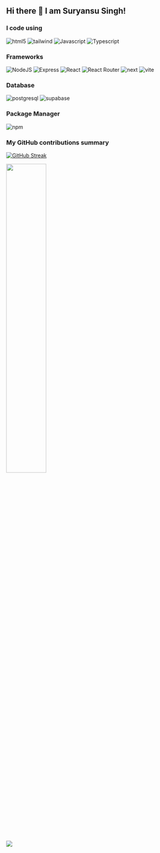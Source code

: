## Hi there 👋 I am Suryansu Singh!


<h3>I code using</h3>
<p>
  <img alt="html5" src="https://img.shields.io/badge/-html-E34F26?logo=html5&logoColor=white" />
  <img alt="tailwind" src="https://img.shields.io/badge/tailwind-%2338B2AC.svg?logo=tailwind-css&logoColor=white" />
  <img alt="Javascript" src="https://img.shields.io/badge/-javascript-f7df1c?logo=javascript&logoColor=black" />
  <img alt="Typescript" src="https://img.shields.io/badge/typescript-3178C6?logo=typescript&logoColor=fff" />
</p>

<h3>Frameworks</h3>
<p>
  <img alt="NodeJS" src="https://img.shields.io/badge/-node.js-339933?logo=Node.js&logoColor=white" />
  <img alt="Express" src="https://img.shields.io/badge/express.js-%23404d59.svg?logo=express&logoColor=%2361DAFB" />
  <img alt="React" src="https://img.shields.io/badge/-react-45b8d8?logo=react&logoColor=white" />
  <img alt="React Router" src="https://img.shields.io/badge/react_router-CA4245?logo=react-router&logoColor=white" />
  <img alt="next" src="https://img.shields.io/badge/-next.js-000000?logo=nextdotjs&logoColor=white" />
  <img alt="vite" src="https://img.shields.io/badge/vite-646CFF?logo=vite&logoColor=fff" />
</p>

<h3>Database</h3>
<p>
  <img alt="postgresql" src="https://img.shields.io/badge/postgres-%23316192.svg?logo=postgresql&logoColor=white" />
  <img alt="supabase" src="https://img.shields.io/badge/supabase-green?logo=Supabase&logoColor=FFFFFF" />
</p>

<h3>Package Manager</h3>
<p>
  <img alt="npm" src="https://img.shields.io/badge/npm-CB3837?logo=npm&logoColor=fff" />
</p>


<h3>My GitHub contributions summary</h3>

[![GitHub Streak](https://nirzak-streak-stats.vercel.app?user=Hyperion147&theme=dark&card_width=400&background=494D5C&fire=67EB3F&ring=B5EB969E&currStreakLabel=67EB3F&border=B5EB969E&hide_current_streak=true)](https://git.io/streak-stats)
<br/>

<img width="46%" src="https://github-readme-stats.vercel.app/api?username=Hyperion147&show_icons=true&theme=dark&count_private=true&text_color=d3d3d3&icon_color=00E6FE&title_color=00E6FE" /></a>

![](https://github-readme-stats.vercel.app/api/top-langs/?username=Hyperion147&theme=dark&hide_border=false&include_all_commits=false&count_private=false&layout=compact)
<!--
**Hyperion147/Hyperion147** is a ✨ _special_ ✨ repository because its `README.md` (this file) appears on your GitHub profile.

Here are some ideas to get you started:

- 🔭 I’m currently working on ...
- 🌱 I’m currently learning ...
- 👯 I’m looking to collaborate on ...
- 🤔 I’m looking for help with ...
- 💬 Ask me about ...
- 📫 How to reach me: ...
- 😄 Pronouns: ...
- ⚡ Fun fact: ...
-->
